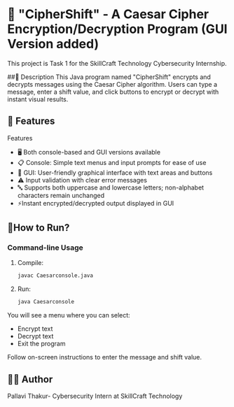 # 🔐 "CipherShift" - A Caesar Cipher Encryption/Decryption Program (GUI Version added)

This project is Task 1 for the SkillCraft Technology Cybersecurity Internship.

##📝 Description
This Java program named "CipherShift" encrypts and decrypts messages using the Caesar Cipher algorithm. 
Users can type a message, enter a shift value, and click buttons to encrypt or decrypt with instant visual results.

## 🎯 Features
Features
- 🖥️ Both console-based and GUI versions available
- 📋 Console: Simple text menus and input prompts for ease of use
- 🎨 GUI: User-friendly graphical interface with text areas and buttons
- ⚠️ Input validation with clear error messages
- 🔤 Supports both uppercase and lowercase letters; non-alphabet characters remain unchanged
- ⚡Instant encrypted/decrypted output displayed in GUI



## 🚀How to Run?
### Command-line Usage
1. Compile:
   ```bash
   javac Caesarconsole.java
   ```
2. Run:
   ```bash
   java Caesarconsole
   ```
 You will see a menu where you can select:
   - Encrypt text
   - Decrypt text
   - Exit the program

Follow on-screen instructions to enter the message and shift value.

## 👩‍💻 Author
Pallavi Thakur- Cybersecurity Intern at SkillCraft Technology

